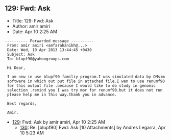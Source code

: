 ## 129: Fwd: Ask

- Title: 129: Fwd: Ask
- Author: amir amiri
- Date: Apr 10 2:25 AM
```
---------- Forwarded message ----------
 From: amir amiri <amfarahanikh@...>
 Date: Wed, 10 Apr 2013 13:44:45 +0430
 Subject: Ask
 To: blupf90@yahoogroups.com

 Hi Dear,

 I am new in use blupf90 familiy program.I was simulated data by QMsim
 software in which out put file in attached file.I wan to use renumf90
 for this output file .because I would like to do study in genomic
 selection .remind you I was try mor for renumf90.but it does not run
 please help me in this way.thank you in advance.

 Best regards,

 Amir.
```

- [129](0129.md): Fwd: Ask by amir amiri, Apr 10 2:25 AM
    - [130](0130.md): Re: [blupf90] Fwd: Ask [10 Attachments] by Andres Legarra, Apr 10 5:23 AM
